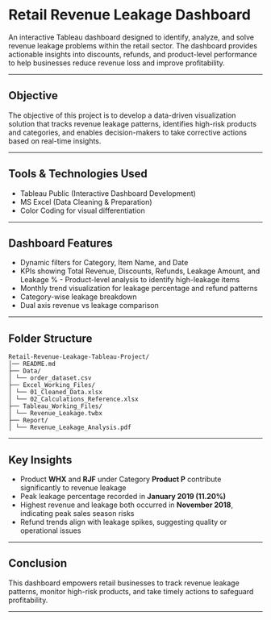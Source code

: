 # Retail Revenue Leakage Dashboard

An interactive Tableau dashboard designed to identify, analyze, and solve revenue leakage problems within the retail sector. The dashboard provides actionable insights into discounts, refunds, and product-level performance to help businesses reduce revenue loss and improve profitability.

---

## Objective

The objective of this project is to develop a data-driven visualization solution that tracks revenue leakage patterns, identifies high-risk products and categories, and enables decision-makers to take corrective actions based on real-time insights.

---

## Tools & Technologies Used

- Tableau Public (Interactive Dashboard Development)
- MS Excel (Data Cleaning & Preparation)
- Color Coding for visual differentiation

---

## Dashboard Features

- Dynamic filters for Category, Item Name, and Date  
- KPIs showing Total Revenue, Discounts, Refunds, Leakage Amount, and Leakage % - Product-level analysis to identify high-leakage items  
- Monthly trend visualization for leakage percentage and refund patterns  
- Category-wise leakage breakdown  
- Dual axis revenue vs leakage comparison  

---

## Folder Structure
```
Retail-Revenue-Leakage-Tableau-Project/
│── README.md
├── Data/
│ └── order_dataset.csv
├── Excel_Working_Files/
│ └── 01_Cleaned_Data.xlsx
│ └── 02_Calculations_Reference.xlsx
├── Tableau_Working_Files/
│ └── Revenue_Leakage.twbx
├── Report/
│ └── Revenue_Leakage_Analysis.pdf
```
---

## Key Insights

- Product **WHX** and **RJF** under Category **Product P** contribute significantly to revenue leakage  
- Peak leakage percentage recorded in **January 2019 (11.20%)**  
- Highest revenue and leakage both occurred in **November 2018**, indicating peak sales season risks  
- Refund trends align with leakage spikes, suggesting quality or operational issues  

---

## Conclusion

This dashboard empowers retail businesses to track revenue leakage patterns, monitor high-risk products, and take timely actions to safeguard profitability.

---

